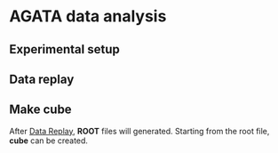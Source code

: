 # AGATA data analysis

## Experimental setup

## Data replay

## Make cube

After [Data Replay](./Data_Replay), **ROOT** files will generated. Starting from the root file, **cube** can be created.
